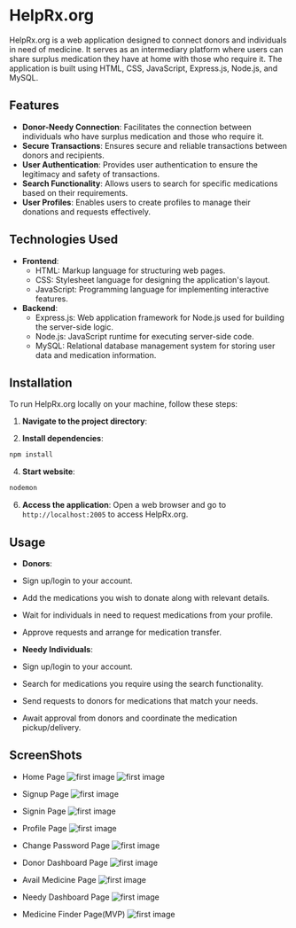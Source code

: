 # HelpRx.org

HelpRx.org is a web application designed to connect donors and individuals in need of medicine. It serves as an intermediary platform where users can share surplus medication they have at home with those who require it. The application is built using HTML, CSS, JavaScript, Express.js, Node.js, and MySQL.

## Features

- **Donor-Needy Connection**: Facilitates the connection between individuals who have surplus medication and those who require it.
- **Secure Transactions**: Ensures secure and reliable transactions between donors and recipients.
- **User Authentication**: Provides user authentication to ensure the legitimacy and safety of transactions.
- **Search Functionality**: Allows users to search for specific medications based on their requirements.
- **User Profiles**: Enables users to create profiles to manage their donations and requests effectively.

## Technologies Used

- **Frontend**:
  - HTML: Markup language for structuring web pages.
  - CSS: Stylesheet language for designing the application's layout.
  - JavaScript: Programming language for implementing interactive features.
- **Backend**:
  - Express.js: Web application framework for Node.js used for building the server-side logic.
  - Node.js: JavaScript runtime for executing server-side code.
  - MySQL: Relational database management system for storing user data and medication information.

## Installation

To run HelpRx.org locally on your machine, follow these steps:

1. **Navigate to the project directory**:

2. **Install dependencies**:

```bash
npm install
```

4. **Start website**:

```bash
nodemon
```

6. **Access the application**:
   Open a web browser and go to `http://localhost:2005` to access HelpRx.org.

## Usage

- **Donors**:
- Sign up/login to your account.
- Add the medications you wish to donate along with relevant details.
- Wait for individuals in need to request medications from your profile.
- Approve requests and arrange for medication transfer.

- **Needy Individuals**:
- Sign up/login to your account.
- Search for medications you require using the search functionality.
- Send requests to donors for medications that match your needs.
- Await approval from donors and coordinate the medication pickup/delivery.

## **ScreenShots**

- Home Page
  ![first image](/public/ss/1HomePage.png)
  ![first image](/public/ss/2HomePage.png)

- Signup Page
  ![first image](/public/ss/3Signup.png)

- Signin Page
  ![first image](/public/ss/4Signin.png)

- Profile Page
  ![first image](/public/ss/5Profile.png)

- Change Password Page
  ![first image](/public/ss/6ChangePassword.png)

- Donor Dashboard Page
  ![first image](/public/ss/7DonorDash.png)

- Avail Medicine Page
  ![first image](/public/ss/8AvailMedicine.png)

- Needy Dashboard Page
  ![first image](/public/ss/9NeedyDash.png)

- Medicine Finder Page(MVP)
  ![first image](/public/ss/10MedicineFinder.png)
